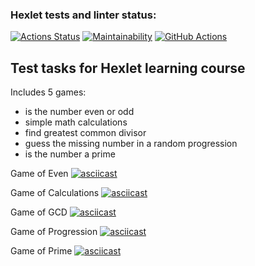### Hexlet tests and linter status:
[![Actions Status](https://github.com/nteir/python-project-lvl1/workflows/hexlet-check/badge.svg)](https://github.com/nteir/python-project-lvl1/actions)
[![Maintainability](https://api.codeclimate.com/v1/badges/a99a88d28ad37a79dbf6/maintainability)](https://codeclimate.com/github/codeclimate/codeclimate/maintainability)
[![GitHub Actions](https://github.com/nteir/python-project-lvl1/actions/workflows/github-actions.yml/badge.svg)](https://github.com/nteir/python-project-lvl1/actions/workflows/github-actions.yml)

Test tasks for Hexlet learning course
-------------------------------------

Includes 5 games:
* is the number even or odd
* simple math calculations
* find greatest common divisor
* guess the missing number in a random progression
* is the number a prime

Game of Even
[![asciicast](https://asciinema.org/a/LFMlLD30eRhaRCS5kq00mjwEk.svg)](https://asciinema.org/a/LFMlLD30eRhaRCS5kq00mjwEk)

Game of Calculations
[![asciicast](https://asciinema.org/a/WrM10e0Thy1iRHj3lMzhzdPuM.svg)](https://asciinema.org/a/WrM10e0Thy1iRHj3lMzhzdPuM)

Game of GCD
[![asciicast](https://asciinema.org/a/cFajrBPeR5fR07ZpYpNDgpwua.svg)](https://asciinema.org/a/cFajrBPeR5fR07ZpYpNDgpwua)

Game of Progression
[![asciicast](https://asciinema.org/a/DJK1O2AiM4q6vXy07cTrc6ib7.svg)](https://asciinema.org/a/DJK1O2AiM4q6vXy07cTrc6ib7)

Game of Prime
[![asciicast](https://asciinema.org/a/P0R41agxTqfBqRVn9KMjmsryS.svg)](https://asciinema.org/a/P0R41agxTqfBqRVn9KMjmsryS)